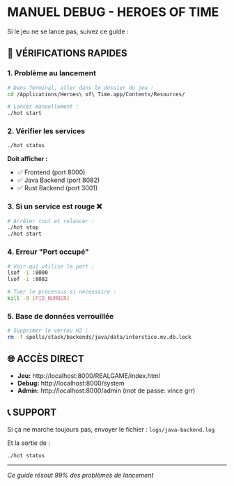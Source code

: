 # MANUEL DEBUG - HEROES OF TIME

Si le jeu ne se lance pas, suivez ce guide :

## 🔧 VÉRIFICATIONS RAPIDES

### 1. Problème au lancement
```bash
# Dans Terminal, aller dans le dossier du jeu :
cd /Applications/Heroes\ of\ Time.app/Contents/Resources/

# Lancer manuellement :
./hot start
```

### 2. Vérifier les services
```bash
./hot status
```
**Doit afficher :**
- ✅ Frontend (port 8000)
- ✅ Java Backend (port 8082)  
- ✅ Rust Backend (port 3001)

### 3. Si un service est rouge ❌
```bash
# Arrêter tout et relancer :
./hot stop
./hot start
```

### 4. Erreur "Port occupé"
```bash
# Voir qui utilise le port :
lsof -i :8000
lsof -i :8082

# Tuer le processus si nécessaire :
kill -9 [PID_NUMBER]
```

### 5. Base de données verrouillée
```bash
# Supprimer le verrou H2 :
rm -f spells/stack/backends/java/data/interstice.mv.db.lock
```

## 🌐 ACCÈS DIRECT
- **Jeu:** http://localhost:8000/REALGAME/index.html  
- **Debug:** http://localhost:8000/system
- **Admin:** http://localhost:8000/admin (mot de passe: vince grr)

## 📞 SUPPORT
Si ça ne marche toujours pas, envoyer le fichier :
`logs/java-backend.log` 

Et la sortie de :
```bash
./hot status
```

---
*Ce guide résout 99% des problèmes de lancement*
